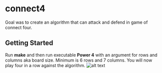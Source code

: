 # connect4
Goal was to create an algorithm that can attack and defend in game of connect four. 
## Getting Started
Run **make** and then run executable **Power 4** with an argument for rows and columns aka board size. Minimum is 6 rows and 7 columns. You will now play four in a row against the algorithm.
![alt text](https://i.imgur.com/j4tRrZF.png)
